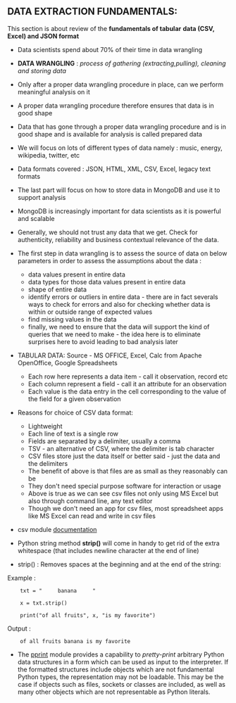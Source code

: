 DATA EXTRACTION FUNDAMENTALS:
----------------------------

This section is about review of the **fundamentals of tabular**
**data (CSV, Excel) and JSON format**


* Data scientists spend about 70% of their time in data wrangling

* **DATA WRANGLING** : *process of gathering (extracting,pulling), cleaning and storing data*

* Only after a proper data wrangling procedure in place, can we perform meaningful analysis on it

* A proper data wrangling procedure therefore ensures that data is in good shape

* Data that has gone through a proper data wrangling procedure and is in good shape and is available for analysis is called prepared data

* We will focus on lots of different types of data namely : music, energy, wikipedia, twitter, etc

* Data formats covered : JSON, HTML, XML, CSV, Excel, legacy text formats

* The last part will focus on how to store data in MongoDB and use it to support analysis

* MongoDB is increasingly important for data scientists as it is powerful and scalable

* Generally, we should not trust any data that we get. Check for authenticity, reliability and business contextual relevance of the data.

* The first step in data wrangling is to assess the source of data on below parameters in order to assess the assumptions about the data :
	* data values present in entire data
	* data types for those data values present in entire data
	* shape of entire data
	* identify errors or outliers in entire data - there are in fact severals ways to check for errors and also for checking whether data is within or outside range of expected values
	* find missing values in the data
	* finally, we need to ensure that the data will support the kind of queries that we need to make - the idea here is to eliminate surprises here to avoid leading to bad analysis later
	
* TABULAR DATA: Source - MS OFFICE, Excel, Calc from Apache OpenOffice, Google Spreadsheets
	* Each row here represents a data item - call it observation, record etc
	* Each column represent a field - call it an attribute for an observation
	* Each value is the data entry in the cell corresponding to the value of the field for a given observation

* Reasons for choice of CSV data format:
	* Lightweight
	* Each line of text is a single row
	* Fields are separated by a delimiter, usually a comma
	* TSV - an alternative of CSV, where the delimiter is tab character
	* CSV files store just the data itself or better said - just the data and the delimiters
	* The benefit of above is that files are as small as they reasonably can be
	* They don't need special purpose software for interaction or usage
	* Above is true as we can see csv files not only using MS Excel but also through command line, any text editor
	* Though we don't need an app for csv files, most spreadsheet apps like MS Excel can read and write in csv files
	

* csv module [documentation](https://docs.python.org/2/library/csv.html)
* Python string method **strip()** will come in handy to get rid of the extra whitespace (that includes newline character at the end of line)
* strip() : Removes spaces at the beginning and at the end of the string:


Example : 
		 
		 
		txt = "     banana     "
				
		x = txt.strip()
					
		print("of all fruits", x, "is my favorite")
		 
		 
Output :
         
		of all fruits banana is my favorite
		 
	
* The [pprint](https://docs.python.org/3/library/pprint.html) module provides a capability to *pretty-print* arbitrary Python data structures in a form which can be used as input to the interpreter. If the formatted structures include objects which are not fundamental Python types, the representation may not be loadable. This may be the case if objects such as files, sockets or classes are included, as well as many other objects which are not representable as Python literals.	

	
	

